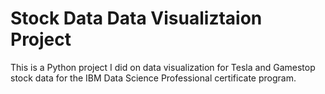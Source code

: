 # Stock Data Data Visualiztaion Project
This is a Python project I did on data visualization for Tesla and Gamestop stock data for the IBM Data Science Professional certificate program.
